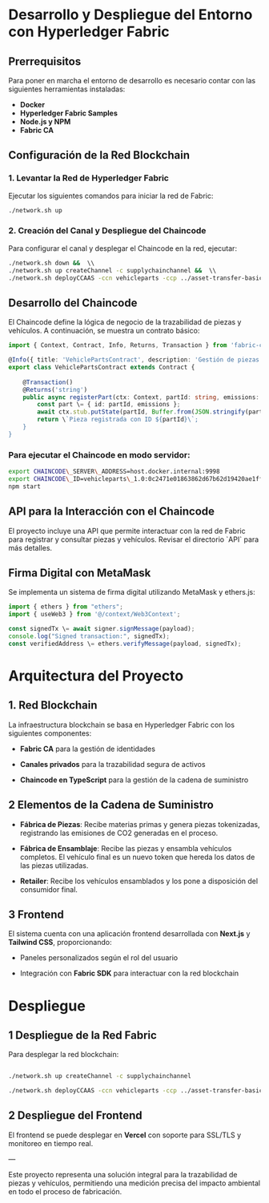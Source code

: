 # Desarrollo y Despliegue del Entorno con Hyperledger Fabric

## Prerrequisitos  
Para poner en marcha el entorno de desarrollo es necesario contar con las siguientes herramientas instaladas:

- **Docker**  
- **Hyperledger Fabric Samples**  
- **Node.js y NPM**  
- **Fabric CA**

## Configuración de la Red Blockchain

### 1. Levantar la Red de Hyperledger Fabric  
Ejecutar los siguientes comandos para iniciar la red de Fabric:

```sh  
./network.sh up  
```

### 2. Creación del Canal y Despliegue del Chaincode  
Para configurar el canal y desplegar el Chaincode en la red, ejecutar:

```sh  
./network.sh down &&  \\  
./network.sh up createChannel -c supplychainchannel &&  \\  
./network.sh deployCCAAS -ccn vehicleparts -ccp ../asset-transfer-basic/chaincode-typescript  
```  
## Desarrollo del Chaincode  
El Chaincode define la lógica de negocio de la trazabilidad de piezas y vehículos. A continuación, se muestra un contrato básico:

```typescript  
import { Context, Contract, Info, Returns, Transaction } from 'fabric-contract-api';

@Info({ title: 'VehiclePartsContract', description: 'Gestión de piezas y vehículos' })  
export class VehiclePartsContract extends Contract {  
      
    @Transaction()  
    @Returns('string')  
    public async registerPart(ctx: Context, partId: string, emissions: number): Promise\<string\> {  
        const part \= { id: partId, emissions };  
        await ctx.stub.putState(partId, Buffer.from(JSON.stringify(part)));  
        return \`Pieza registrada con ID ${partId}\`;  
    }  
}  
```

### Para ejecutar el Chaincode en modo servidor:  
```sh  
export CHAINCODE\_SERVER\_ADDRESS=host.docker.internal:9998  
export CHAINCODE\_ID=vehicleparts\_1.0:0c2471e01863862d67b62d19420ae1fffc029c2cf6c3e3f12933a776d781204c  
npm start  
```

## API para la Interacción con el Chaincode  
El proyecto incluye una API que permite interactuar con la red de Fabric para registrar y consultar piezas y vehículos. Revisar el directorio \`API\` para más detalles.

## Firma Digital con MetaMask  
Se implementa un sistema de firma digital utilizando MetaMask y ethers.js:

```typescript  
import { ethers } from "ethers";  
import { useWeb3 } from '@/context/Web3Context';

const signedTx \= await signer.signMessage(payload);  
console.log("Signed transaction:", signedTx);  
const verifiedAddress \= ethers.verifyMessage(payload, signedTx);  
```

# Arquitectura del Proyecto

## 1. Red Blockchain

La infraestructura blockchain se basa en Hyperledger Fabric con los siguientes componentes:

- **Fabric CA** para la gestión de identidades

- **Canales privados** para la trazabilidad segura de activos

- **Chaincode en TypeScript** para la gestión de la cadena de suministro

## 2 Elementos de la Cadena de Suministro

- **Fábrica de Piezas**: Recibe materias primas y genera piezas tokenizadas, registrando las emisiones de CO2 generadas en el proceso.

- **Fábrica de Ensamblaje**: Recibe las piezas y ensambla vehículos completos. El vehículo final es un nuevo token que hereda los datos de las piezas utilizadas.

- **Retailer**: Recibe los vehículos ensamblados y los pone a disposición del consumidor final.

## 3 Frontend

El sistema cuenta con una aplicación frontend desarrollada con **Next.js** y **Tailwind CSS**, proporcionando:

- Paneles personalizados según el rol del usuario

- Integración con **Fabric SDK** para interactuar con la red blockchain

# Despliegue

## 1 Despliegue de la Red Fabric

Para desplegar la red blockchain:

```sh

./network.sh up createChannel -c supplychainchannel

./network.sh deployCCAAS -ccn vehicleparts -ccp ../asset-transfer-basic/chaincode-typescript

```

## 2 Despliegue del Frontend

El frontend se puede desplegar en **Vercel** con soporte para SSL/TLS y monitoreo en tiempo real.

—

Este proyecto representa una solución integral para la trazabilidad de piezas y vehículos, permitiendo una medición precisa del impacto ambiental en todo el proceso de fabricación.